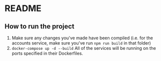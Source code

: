 # README

## How to run the project

1. Make sure any changes you've made have been compiled (i.e. for the accounts service, make sure you've run `npm run build` in that folder)
2. `docker-compose up -d --build`
   All of the services will be running on the ports specified in their Dockerfiles.

